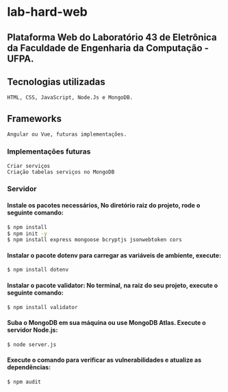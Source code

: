 # lab-hard-web
## Plataforma Web do Laboratório 43 de Eletrônica da Faculdade de Engenharia da Computação - UFPA.

## Tecnologias utilizadas
    HTML, CSS, JavaScript, Node.Js e MongoDB.
## Frameworks
    Angular ou Vue, futuras implementações.

### Implementações futuras
    Criar serviços
    Criação tabelas serviços no MongoDB

### Servidor
#### Instale os pacotes necessários, No diretório raiz do projeto, rode o seguinte comando:
```bash
$ npm install
$ npm init -y
$ npm install express mongoose bcryptjs jsonwebtoken cors
```

#### Instalar o pacote dotenv para carregar as variáveis de ambiente, execute:
```bash
$ npm install dotenv
```

#### Instalar o pacote validator: No terminal, na raiz do seu projeto, execute o seguinte comando:
```bash
$ npm install validator
```

#### Suba o MongoDB em sua máquina ou use MongoDB Atlas. Execute o servidor Node.js:    
```bash
$ node server.js
```

#### Execute o comando para verificar as vulnerabilidades e atualize as dependências:  
```bash
$ npm audit
```